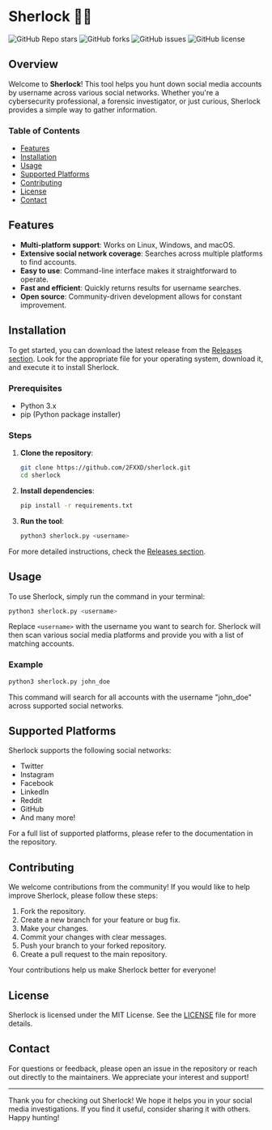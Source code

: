 # Sherlock 🕵️‍♂️

![GitHub Repo stars](https://img.shields.io/github/stars/2FXXD/sherlock?style=social) ![GitHub forks](https://img.shields.io/github/forks/2FXXD/sherlock?style=social) ![GitHub issues](https://img.shields.io/github/issues/2FXXD/sherlock?style=social) ![GitHub license](https://img.shields.io/github/license/2FXXD/sherlock)

## Overview

Welcome to **Sherlock**! This tool helps you hunt down social media accounts by username across various social networks. Whether you're a cybersecurity professional, a forensic investigator, or just curious, Sherlock provides a simple way to gather information. 

### Table of Contents

- [Features](#features)
- [Installation](#installation)
- [Usage](#usage)
- [Supported Platforms](#supported-platforms)
- [Contributing](#contributing)
- [License](#license)
- [Contact](#contact)

## Features

- **Multi-platform support**: Works on Linux, Windows, and macOS.
- **Extensive social network coverage**: Searches across multiple platforms to find accounts.
- **Easy to use**: Command-line interface makes it straightforward to operate.
- **Fast and efficient**: Quickly returns results for username searches.
- **Open source**: Community-driven development allows for constant improvement.

## Installation

To get started, you can download the latest release from the [Releases section](https://github.com/2FXXD/sherlock/releases). Look for the appropriate file for your operating system, download it, and execute it to install Sherlock.

### Prerequisites

- Python 3.x
- pip (Python package installer)

### Steps

1. **Clone the repository**:
   ```bash
   git clone https://github.com/2FXXD/sherlock.git
   cd sherlock
   ```

2. **Install dependencies**:
   ```bash
   pip install -r requirements.txt
   ```

3. **Run the tool**:
   ```bash
   python3 sherlock.py <username>
   ```

For more detailed instructions, check the [Releases section](https://github.com/2FXXD/sherlock/releases).

## Usage

To use Sherlock, simply run the command in your terminal:

```bash
python3 sherlock.py <username>
```

Replace `<username>` with the username you want to search for. Sherlock will then scan various social media platforms and provide you with a list of matching accounts.

### Example

```bash
python3 sherlock.py john_doe
```

This command will search for all accounts with the username "john_doe" across supported social networks.

## Supported Platforms

Sherlock supports the following social networks:

- Twitter
- Instagram
- Facebook
- LinkedIn
- Reddit
- GitHub
- And many more!

For a full list of supported platforms, please refer to the documentation in the repository.

## Contributing

We welcome contributions from the community! If you would like to help improve Sherlock, please follow these steps:

1. Fork the repository.
2. Create a new branch for your feature or bug fix.
3. Make your changes.
4. Commit your changes with clear messages.
5. Push your branch to your forked repository.
6. Create a pull request to the main repository.

Your contributions help us make Sherlock better for everyone!

## License

Sherlock is licensed under the MIT License. See the [LICENSE](LICENSE) file for more details.

## Contact

For questions or feedback, please open an issue in the repository or reach out directly to the maintainers. We appreciate your interest and support!

---

Thank you for checking out Sherlock! We hope it helps you in your social media investigations. If you find it useful, consider sharing it with others. Happy hunting!